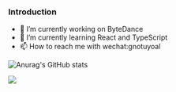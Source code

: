 ### Introduction
- 🔭 I’m currently working on ByteDance
- 🌱 I’m currently learning React and TypeScript
- 📫 How to reach me with wechat:gnotuyoal


![Anurag's GitHub stats](https://github-readme-stats.vercel.app/api?username=laoyutong&show_icons=true&theme=radical)

![](https://raw.githubusercontent.com/laoyutong/pic-store/master/img/e983c12398099d588009dfe9932b7e20.png?token=AMUHPBNNB7QG4BCZHL3PWR3AZXQRA)
